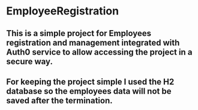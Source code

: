 # EmployeeRegistration

## This is a simple project for Employees registration and management integrated with Auth0 service to allow accessing the project in a secure way.

## For keeping the project simple I used the H2 database so the employees data will not be saved after the termination.
